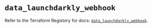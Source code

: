 # `data_launchdarkly_webhook`

Refer to the Terraform Registory for docs: [`data_launchdarkly_webhook`](https://registry.terraform.io/providers/launchdarkly/launchdarkly/2.13.3/docs/data-sources/webhook).
